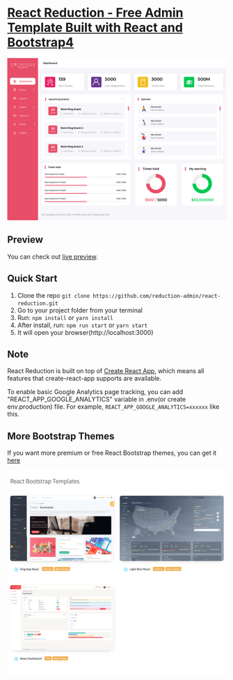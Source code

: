 # [React Reduction - Free Admin Template Built with React and Bootstrap4](https://dyonisos-web.netlify.app/)

![React Reduction](public/img/screenshots/reduction-admin.png?raw=true 'React Reduction')

## Preview

You can check out [live preview](https://dyonisos-web.netlify.app/).

## Quick Start

1.  Clone the repo `git clone https://github.com/reduction-admin/react-reduction.git`
2.  Go to your project folder from your terminal
3.  Run: `npm install` or `yarn install`
4.  After install, run: `npm run start` or `yarn start`
5.  It will open your browser(http://localhost:3000)

## Note

React Reduction is built on top of [Create React App](https://github.com/facebook/create-react-app), which means all features that create-react-app supports are available.

To enable basic Google Analytics page tracking, you can add "REACT_APP_GOOGLE_ANALYTICS" variable in .env(or create env.production) file. For example, `REACT_APP_GOOGLE_ANALYTICS=xxxxxx` like this.

## More Bootstrap Themes

If you want more premium or free React Bootstrap themes, you can get it [here](https://flatlogic.com/admin-dashboards?ref=w7yTz44arn)

[![Flat Logic](public/img/screenshots/flatlogic.com_admin-dashboards_react.png)](https://flatlogic.com/admin-dashboards?ref=w7yTz44arn)

